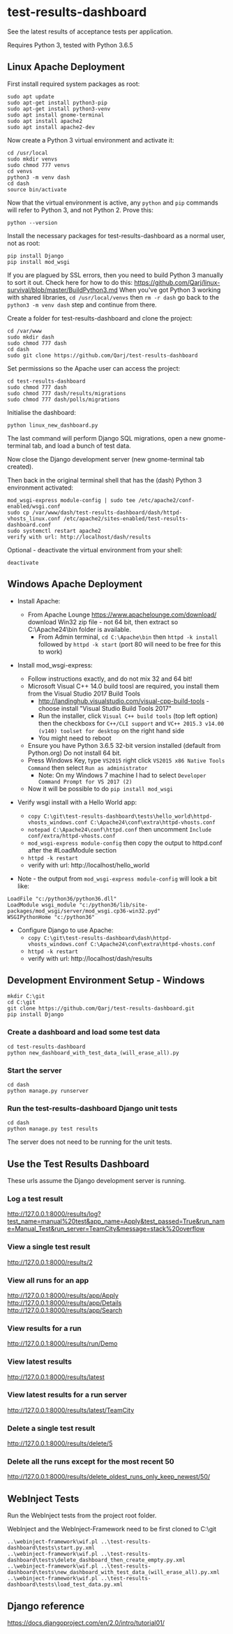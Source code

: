 # test-results-dashboard

See the latest results of acceptance tests per application.

Requires Python 3, tested with Python 3.6.5

## Linux Apache Deployment

First install required system packages as root:
```
sudo apt update
sudo apt-get install python3-pip
sudo apt-get install python3-venv
sudo apt install gnome-terminal
sudo apt install apache2
sudo apt install apache2-dev
```

Now create a Python 3 virtual environment and activate it:
```
cd /usr/local
sudo mkdir venvs
sudo chmod 777 venvs
cd venvs
python3 -m venv dash
cd dash
source bin/activate
```

Now that the virtual environment is active, any `python` and `pip` commands will
refer to Python 3, and not Python 2. Prove this:
```
python --version
```

Install the necessary packages for test-results-dashboard as a normal user, not as root:
```
pip install Django
pip install mod_wsgi
```
If you are plagued by SSL errors, then you need to build Python 3 manually to sort it out.
Check here for how to do this: https://github.com/Qarj/linux-survival/blob/master/BuildPython3.md
When you've got Python 3 working with shared libraries, `cd /usr/local/venvs` then `rm -r dash` go
back to the `python3 -m venv dash` step and continue from there.

Create a folder for test-results-dashboard and clone the project:
```
cd /var/www
sudo mkdir dash
sudo chmod 777 dash
cd dash
sudo git clone https://github.com/Qarj/test-results-dashboard
```

Set permissions so the Apache user can access the project:
```
cd test-results-dashboard
sudo chmod 777 dash
sudo chmod 777 dash/results/migrations
sudo chmod 777 dash/polls/migrations
```

Initialise the dashboard:
```
python linux_new_dashboard.py
```
The last command will perform Django SQL migrations, open a new gnome-terminal tab, and load a bunch of test data.

Now close the Django development server (new gnome-terminal tab created).

Then back in the original terminal shell that has the (dash) Python 3 environment activated:
```
mod_wsgi-express module-config | sudo tee /etc/apache2/conf-enabled/wsgi.conf
sudo cp /var/www/dash/test-results-dashboard/dash/httpd-vhosts_linux.conf /etc/apache2/sites-enabled/test-results-dashboard.conf
sudo systemctl restart apache2
verify with url: http://localhost/dash/results
```

Optional - deactivate the virtual environment from your shell:
```
deactivate
```

## Windows Apache Deployment

- Install Apache:
    - From Apache Lounge https://www.apachelounge.com/download/ download Win32 zip file - not 64 bit, then extract so C:\Apache24\bin folder is available.
        - From Admin terminal, `cd C:\Apache\bin` then `httpd -k install` followed by `httpd -k start` (port 80 will need to be free for this to work)

- Install mod_wsgi-express:
    - Follow instructions exactly, and do not mix 32 and 64 bit!
    - Microsoft Visual C++ 14.0 build toosl are required, you install them from the Visual Studio 2017 Build Tools
        - http://landinghub.visualstudio.com/visual-cpp-build-tools - choose install "Visual Studio Build Tools 2017"
        - Run the installer, click `Visual C++ build tools` (top left option) then the checkboxs for `C++/CLI support` and `VC++ 2015.3 v14.00 (v140) toolset for desktop` on the right hand side
        - You might need to reboot
    - Ensure you have Python 3.6.5 32-bit version installed (default from Python.org) Do not install 64 bit. 
    - Press Windows Key, type `VS2015` right click `VS2015 x86 Native Tools Command` then select `Run as administrator`
        - Note: On my Windows 7 machine I had to select `Developer Command Prompt for VS 2017 (2)`
    - Now it will be possible to do `pip install mod_wsgi`

- Verify wsgi install with a Hello World app:
    - `copy C:\git\test-results-dashboard\tests\hello_world\httpd-vhosts_windows.conf C:\Apache24\conf\extra\httpd-vhosts.conf`
    - `notepad C:\Apache24\conf\httpd.conf` then uncomment `Include conf/extra/httpd-vhosts.conf`
    - `mod_wsgi-express module-config` then copy the output to httpd.conf after the #LoadModule section
    - `httpd -k restart`
    - verify with url: http://localhost/hello_world

- Note - the output from `mod_wsgi-express module-config` will look a bit like:
```
LoadFile "c:/python36/python36.dll"
LoadModule wsgi_module "c:/python36/lib/site-packages/mod_wsgi/server/mod_wsgi.cp36-win32.pyd"
WSGIPythonHome "c:/python36"
```

- Configure Django to use Apache:
    - `copy C:\git\test-results-dashboard\dash\httpd-vhosts_windows.conf C:\Apache24\conf\extra\httpd-vhosts.conf`
    - `httpd -k restart`
    - verify with url: http://localhost/dash/results

## Development Environment Setup - Windows

```
mkdir C:\git
cd C:\git
git clone https://github.com/Qarj/test-results-dashboard.git
pip install Django
```

### Create a dashboard and load some test data
```
cd test-results-dashboard
python new_dashboard_with_test_data_(will_erase_all).py
```

### Start the server
```
cd dash
python manage.py runserver
```

### Run the test-results-dashboard Django unit tests

```
cd dash
python manage.py test results
```

The server does not need to be running for the unit tests.

## Use the Test Results Dashboard

These urls assume the Django development server is running.

### Log a test result
http://127.0.0.1:8000/results/log?test_name=manual%20test&app_name=Apply&test_passed=True&run_name=Manual_Test&run_server=TeamCity&message=stack%20overflow

### View a single test result
http://127.0.0.1:8000/results/2

### View all runs for an app
http://127.0.0.1:8000/results/app/Apply
http://127.0.0.1:8000/results/app/Details
http://127.0.0.1:8000/results/app/Search

### View results for a run
http://127.0.0.1:8000/results/run/Demo

### View latest results
http://127.0.0.1:8000/results/latest

### View latest results for a run server
http://127.0.0.1:8000/results/latest/TeamCity

### Delete a single test result
http://127.0.0.1:8000/results/delete/5

### Delete all the runs except for the most recent 50
http://127.0.0.1:8000/results/delete_oldest_runs_only_keep_newest/50/

## WebInject Tests

Run the WebInject tests from the project root folder.

WebInject and the WebInject-Framework need to be first cloned to C:\git

```
..\webinject-framework\wif.pl ..\test-results-dashboard\tests\start.py.xml
..\webinject-framework\wif.pl ..\test-results-dashboard\tests\delete_dashboard_then_create_empty.py.xml
..\webinject-framework\wif.pl ..\test-results-dashboard\tests\new_dashboard_with_test_data_(will_erase_all).py.xml
..\webinject-framework\wif.pl ..\test-results-dashboard\tests\load_test_data.py.xml
```

## Django reference

https://docs.djangoproject.com/en/2.0/intro/tutorial01/

